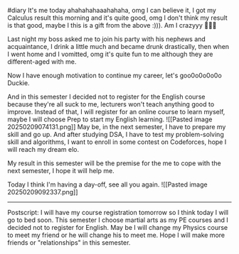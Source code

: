 #diary
It's me today ahahahahaaahahaha, omg I can believe it, I got my Calculus result this morning and it's quite good, omg I don't think my result is that good, maybe I this is a gift from the above :))). Am I crazyyy 🎉🎉🎉

Last night my boss asked me to join his party with his nephews and acquaintance, I drink a little much and became drunk drastically, then when I went home and I vomitted, omg it's quite fun to me although they are different-aged with me. 

Now I have enough motivation to continue my career, let's goo0o0o0o0o Duckie.

And in this semester I decided not to register for the English course because they're all suck to me, lecturers won't teach anything good to improve. Instead of that, I will register for an online course to learn myself, maybe I will choose Prep to start my English learning.
![[Pasted image 20250209074131.png]]
May be, in the next semester, I have to prepare my skill and go up. And after studying DSA, I have to test my problem-solving skill and algorithms, I want to enroll in some contest on Codeforces, hope I will reach my dream elo.

My result in this semester will be the premise for the me to cope with the next semester, I hope it will help me.

Today I think I'm having a day-off, see all you again.
![[Pasted image 20250209092337.png]]
**************************************************************************
Postscript: I will have my course registration tomorrow so I think today I will go to bed soon. This semester I choose martial arts as my PE courses and I decided not to register for English. May be I will change my Physics course to meet my friend or he will change his to meet me. Hope I will make more friends or "relationships" in this semester. 


